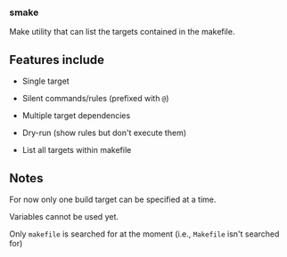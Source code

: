 ### smake

Make utility that can list the targets contained in 
the makefile.

## Features include

* Single target

* Silent commands/rules (prefixed with `@`)

* Multiple target dependencies

* Dry-run (show rules but don't execute them)

* List all targets within makefile

## Notes

For now only one build target can be specified at a time.

Variables cannot be used yet.

Only `makefile` is searched for at the moment (i.e., `Makefile` isn't searched for)

